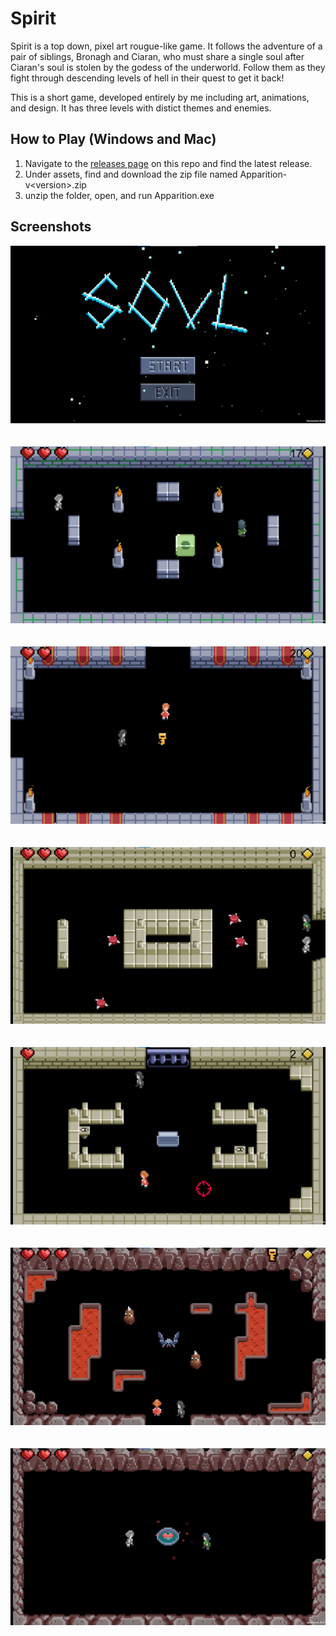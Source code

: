 # Spirit

Spirit is a top down, pixel art rougue-like game. It follows the adventure of a pair of siblings, Bronagh and Ciaran, who must share a single soul after Ciaran's soul is stolen by the godess of the underworld. Follow them as they fight through descending levels of hell in their quest to get it back!

This is a short game, developed entirely by me including art, animations, and design. It has three levels with distict themes and enemies.

## How to Play (Windows and Mac)
1. Navigate to the [releases page](https://github.com/lukeanders70/Apparition/releases/tag/v1.0) on this repo and find the latest release.
2. Under assets, find and download the zip file named Apparition-v\<version\>.zip
3. unzip the folder, open, and run Apparition.exe

## Screenshots

![Title](Screenshots/Title.png?raw=true)
\
\
\
![Blob](Screenshots/blob.png?raw=true)
\
\
\
![Key](Screenshots/key.png?raw=true)
\
\
\
![Spinner](Screenshots/sandstone-spinner.png?raw=true)
\
\
\
![Target](Screenshots/sandstone-target.png?raw=true)
\
\
\
![Bats](Screenshots/cave-bats.png?raw=true)
\
\
\
![Heart](Screenshots/cave-heart.png?raw=true)
